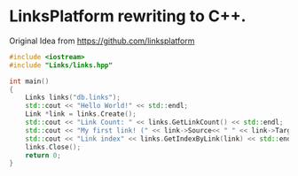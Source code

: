 # LinksPlatform rewriting to C++.
Original Idea from https://github.com/linksplatform

```C++
#include <iostream>
#include "Links/links.hpp"

int main()
{
    Links links("db.links");
    std::cout << "Hello World!" << std::endl;
    Link *link = links.Create();
    std::cout << "Link Count: " << links.GetLinkCount() << std::endl;
    std::cout << "My first link! (" << link->Source<< " " << link->Target << ")\n";
    std::cout << "Link index" << links.GetIndexByLink(link) << std::endl;
    links.Close();
    return 0;
}
```
